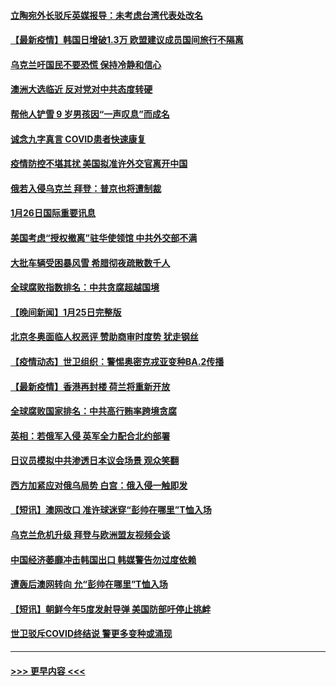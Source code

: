 #### [立陶宛外长驳斥英媒报导：未考虑台湾代表处改名](../pages/prog202/a103331036.md?t=01270350) 
#### [【最新疫情】韩国日增破1.3万 欧盟建议成员国间旅行不隔离](../pages/prog202/a103330985.md?t=01270350) 
#### [乌克兰吁国民不要恐慌 保持冷静和信心](../pages/prog202/a103330728.md?t=01270350) 
#### [澳洲大选临近 反对党对中共态度转硬](../pages/prog202/a103330742.md?t=01270350) 
#### [帮他人铲雪 9 岁男孩因“一声叹息”而成名](../pages/prog202/a103330757.md?t=01270350) 
#### [诚念九字真言 COVID患者快速康复](../pages/prog202/a103330856.md?t=01270350) 
#### [疫情防控不堪其扰 美国拟准许外交官离开中国](../pages/prog202/a103330750.md?t=01270350) 
#### [俄若入侵乌克兰 拜登：普京也将遭制裁](../pages/prog202/a103330748.md?t=01270350) 
#### [1月26日国际重要讯息](../pages/prog202/a103330745.md?t=01270350) 
#### [美国考虑“授权撤离”驻华使领馆 中共外交部不满](../pages/prog202/a103330659.md?t=01270350) 
#### [大批车辆受困暴风雪 希腊彻夜疏散数千人](../pages/prog202/a103330563.md?t=01270350) 
#### [全球腐败指数排名：中共贪腐超越国境](../pages/prog202/a103330564.md?t=01270350) 
#### [【晚间新闻】1月25日完整版](../pages/prog202/a103330464.md?t=01270350) 
#### [北京冬奥面临人权恶评 赞助商审时度势 犹走钢丝](../pages/prog202/a103330226.md?t=01270350) 
#### [【疫情动态】世卫组织：警惕奥密克戎亚变种BA.2传播](../pages/prog202/a103330297.md?t=01270350) 
#### [【最新疫情】香港再封楼 荷兰将重新开放](../pages/prog202/a103330116.md?t=01270350) 
#### [全球腐败国家排名：中共高行贿率跨境贪腐](../pages/prog202/a103330313.md?t=01270350) 
#### [英相：若俄军入侵 英军全力配合北约部署](../pages/prog202/a103330253.md?t=01270350) 
#### [日议员模拟中共渗透日本议会场景 观众笑翻](../pages/prog202/a103330310.md?t=01270350) 
#### [西方加紧应对俄乌局势 白宫：俄入侵一触即发](../pages/prog202/a103330264.md?t=01270350) 
#### [【短讯】澳网改口 准许球迷穿“彭帅在哪里”T恤入场](../pages/prog202/a103330112.md?t=01270350) 
#### [乌克兰危机升级 拜登与欧洲盟友视频会谈](../pages/prog202/a103330119.md?t=01270350) 
#### [中国经济萎靡冲击韩国出口 韩媒警告勿过度依赖](../pages/prog202/a103330002.md?t=01270350) 
#### [遭轰后澳网转向 允“彭帅在哪里”T恤入场](../pages/prog202/a103329972.md?t=01270350) 
#### [【短讯】朝鲜今年5度发射导弹 美国防部吁停止挑衅](../pages/prog202/a103329975.md?t=01270350) 
#### [世卫驳斥COVID终结说 警更多变种或涌现](../pages/prog202/a103329863.md?t=01270350) 

----
#### [ >>> 更早内容 <<< ](../indexes/prog202-earlier.md)
